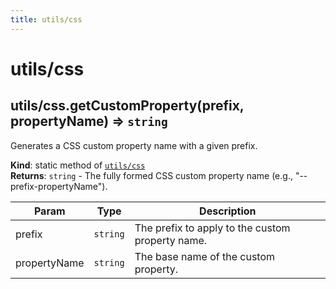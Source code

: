 ```yaml
---
title: utils/css
---
```


<a name="module_utils/css"></a>

# utils/css
<a name="module_utils/css.getCustomProperty"></a>

## utils/css.getCustomProperty(prefix, propertyName) ⇒ <code>string</code>
Generates a CSS custom property name with a given prefix.

**Kind**: static method of [<code>utils/css</code>](#module_utils/css)  
**Returns**: <code>string</code> - The fully formed CSS custom property name (e.g., "--prefix-propertyName").  

| Param | Type | Description |
| --- | --- | --- |
| prefix | <code>string</code> | The prefix to apply to the custom property name. |
| propertyName | <code>string</code> | The base name of the custom property. |


  